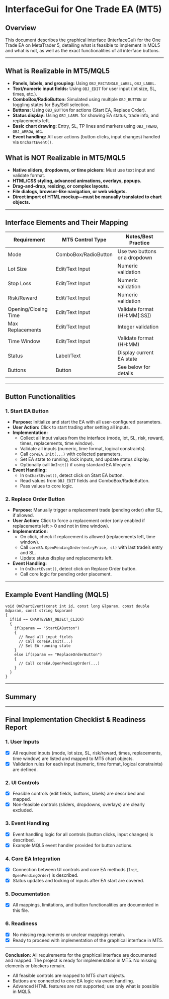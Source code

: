# InterfaceGui for One Trade EA (MT5)

## Overview
This document describes the graphical interface (InterfaceGui) for the One Trade EA on MetaTrader 5, detailing what is feasible to implement in MQL5 and what is not, as well as the exact functionalities of all interface buttons.

---

## What is Realizable in MT5/MQL5
- **Panels, labels, and grouping:** Using `OBJ_RECTANGLE_LABEL`, `OBJ_LABEL`.
- **Text/numeric input fields:** Using `OBJ_EDIT` for user input (lot size, SL, times, etc.).
- **ComboBox/RadioButton:** Simulated using multiple `OBJ_BUTTON` or toggling states for Buy/Sell selection.
- **Buttons:** Using `OBJ_BUTTON` for actions (Start EA, Replace Order).
- **Status display:** Using `OBJ_LABEL` for showing EA status, trade info, and replacements left.
- **Basic chart drawing:** Entry, SL, TP lines and markers using `OBJ_TREND`, `OBJ_ARROW`, etc.
- **Event handling:** All user actions (button clicks, input changes) handled via `OnChartEvent()`.

## What is NOT Realizable in MT5/MQL5
- **Native sliders, dropdowns, or time pickers:** Must use text input and validate format.
- **HTML/CSS styling, advanced animations, overlays, popups.**
- **Drag-and-drop, resizing, or complex layouts.**
- **File dialogs, browser-like navigation, or web widgets.**
- **Direct import of HTML mockup—must be manually translated to chart objects.**

---

## Interface Elements and Their Mapping
| Requirement         | MT5 Control Type      | Notes/Best Practice                |
|---------------------|----------------------|------------------------------------|
| Mode                | ComboBox/RadioButton | Use two buttons or a dropdown      |
| Lot Size            | Edit/Text Input      | Numeric validation                 |
| Stop Loss           | Edit/Text Input      | Numeric validation                 |
| Risk/Reward         | Edit/Text Input      | Numeric validation                 |
| Opening/Closing Time| Edit/Text Input      | Validate format (HH:MM[:SS])       |
| Max Replacements    | Edit/Text Input      | Integer validation                 |
| Time Window         | Edit/Text Input      | Validate format (HH:MM)            |
| Status              | Label/Text           | Display current EA state           |
| Buttons             | Button               | See below for details              |

---

## Button Functionalities

### 1. Start EA Button
- **Purpose:** Initialize and start the EA with all user-configured parameters.
- **User Action:** Click to start trading after setting all inputs.
- **Implementation:**
  - Collect all input values from the interface (mode, lot, SL, risk, reward, times, replacements, time window).
  - Validate all inputs (numeric, time format, logical constraints).
  - Call `coreEA.Init(...)` with collected parameters.
  - Set EA state to running, lock inputs, and update status display.
  - Optionally call `OnInit()` if using standard EA lifecycle.
- **Event Handling:**
  - In `OnChartEvent()`, detect click on Start EA button.
  - Read values from `OBJ_EDIT` fields and ComboBox/RadioButton.
  - Pass values to core logic.

### 2. Replace Order Button
- **Purpose:** Manually trigger a replacement trade (pending order) after SL, if allowed.
- **User Action:** Click to force a replacement order (only enabled if replacements left > 0 and not in time window).
- **Implementation:**
  - On click, check if replacement is allowed (replacements left, time window).
  - Call `coreEA.OpenPendingOrder(entryPrice, sl)` with last trade’s entry and SL.
  - Update status display and replacements left.
- **Event Handling:**
  - In `OnChartEvent()`, detect click on Replace Order button.
  - Call core logic for pending order placement.

---

## Example Event Handling (MQL5)
```mql5
void OnChartEvent(const int id, const long &lparam, const double &dparam, const string &sparam)
{
  if(id == CHARTEVENT_OBJECT_CLICK)
  {
    if(sparam == "StartEAButton")
    {
      // Read all input fields
      // Call coreEA.Init(...)
      // Set EA running state
    }
    else if(sparam == "ReplaceOrderButton")
    {
      // Call coreEA.OpenPendingOrder(...)
    }
  }
}
```

---

## Summary
---

## Final Implementation Checklist & Readiness Report

### 1. User Inputs
- [x] All required inputs (mode, lot size, SL, risk/reward, times, replacements, time window) are listed and mapped to MT5 chart objects.
- [x] Validation rules for each input (numeric, time format, logical constraints) are defined.

### 2. UI Controls
- [x] Feasible controls (edit fields, buttons, labels) are described and mapped.
- [x] Non-feasible controls (sliders, dropdowns, overlays) are clearly excluded.

### 3. Event Handling
- [x] Event handling logic for all controls (button clicks, input changes) is described.
- [x] Example MQL5 event handler provided for button actions.

### 4. Core EA Integration
- [x] Connection between UI controls and core EA methods (`Init`, `OpenPendingOrder`) is described.
- [x] Status updates and locking of inputs after EA start are covered.

### 5. Documentation
- [x] All mappings, limitations, and button functionalities are documented in this file.

### 6. Readiness
- [x] No missing requirements or unclear mappings remain.
- [x] Ready to proceed with implementation of the graphical interface in MT5.

---

**Conclusion:**
All requirements for the graphical interface are documented and mapped. The project is ready for implementation in MT5. No missing elements or blockers remain.
- All feasible controls are mapped to MT5 chart objects.
- Buttons are connected to core EA logic via event handling.
- Advanced HTML features are not supported; use only what is possible in MQL5.
